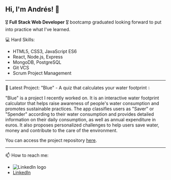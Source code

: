 ## Hi, I'm Andrés! 👋

🎖️ **Full Stack Web Developer** 🎖️ bootcamp graduated looking forward to put into practice what I've learned.

💻 Hard Skills:

- HTML5, CSS3, JavaScript ES6
- React, Node.js, Express
- MongoDB, PostgreSQL
- Git VCS
- Scrum Project Management

---

🚀 Latest Project: "Blue" - A quiz that calculates your water footprint 💧

"Blue" is a project I recently worked on. It is an interactive water footprint calculator that helps raise awareness of people's water consumption and promotes sustainable practices. The app classifies users as "Saver" or "Spender" according to their water consumption and provides detailed information on their daily consumption, as well as annual expenditure in euros. It also proposes personalized challenges to help users save water, money and contribute to the care of the environment.

You can access the project repository [here](https://github.com/dreweloper/blue-quiz).

---

📫 How to reach me:
- ![LinkedIn logo](https://img.shields.io/badge/any_text-you_like-blue)
- [LinkedIn](https://www.linkedin.com/in/andres-leon-developer)
